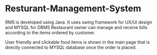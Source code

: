 # Resturant-Management-System
RMS is developed using Java. It uses swing framework for UX/UI  design and MYSQL for DBMS
Restaurant owner can manage and receive bills 
according to the items ordered by customer.

User friendly and clickable food items is shown in the 
main page that is directly connected to MYSQL database 
once the order is placed.
